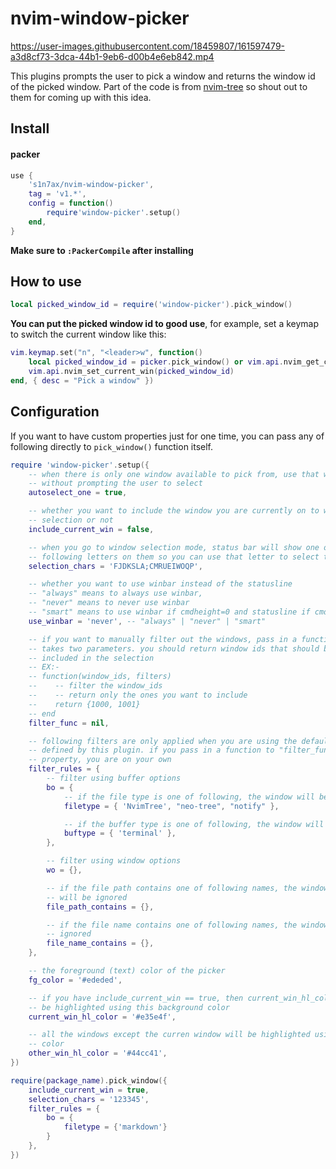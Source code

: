 # nvim-window-picker

https://user-images.githubusercontent.com/18459807/161597479-a3d8cf73-3dca-44b1-9eb6-d00b4e6eb842.mp4

This plugins prompts the user to pick a window and returns the window id of the picked window.
Part of the code is from [nvim-tree](https://github.com/kyazdani42/nvim-tree.lua) so shout out to
them for coming up with this idea.

## Install

#### packer

```lua
use {
    's1n7ax/nvim-window-picker',
    tag = 'v1.*',
    config = function()
        require'window-picker'.setup()
    end,
}
```

**Make sure to `:PackerCompile` after installing**

## How to use

```lua
local picked_window_id = require('window-picker').pick_window()
```

**You can put the picked window id to good use**,
for example, set a keymap to switch the current window like this:

```lua
vim.keymap.set("n", "<leader>w", function()
    local picked_window_id = picker.pick_window() or vim.api.nvim_get_current_win()
    vim.api.nvim_set_current_win(picked_window_id)
end, { desc = "Pick a window" })
```

## Configuration

If you want to have custom properties just for one time, you can pass any of
following directly to `pick_window()` function itself.

```lua
require 'window-picker'.setup({
    -- when there is only one window available to pick from, use that window
    -- without prompting the user to select
    autoselect_one = true,

    -- whether you want to include the window you are currently on to window
    -- selection or not
    include_current_win = false,

    -- when you go to window selection mode, status bar will show one of
    -- following letters on them so you can use that letter to select the window
    selection_chars = 'FJDKSLA;CMRUEIWOQP',

    -- whether you want to use winbar instead of the statusline
    -- "always" means to always use winbar,
    -- "never" means to never use winbar
    -- "smart" means to use winbar if cmdheight=0 and statusline if cmdheight > 0
    use_winbar = 'never', -- "always" | "never" | "smart"

    -- if you want to manually filter out the windows, pass in a function that
    -- takes two parameters. you should return window ids that should be
    -- included in the selection
    -- EX:-
    -- function(window_ids, filters)
    --    -- filter the window_ids
    --    -- return only the ones you want to include
    --    return {1000, 1001}
    -- end
    filter_func = nil,

    -- following filters are only applied when you are using the default filter
    -- defined by this plugin. if you pass in a function to "filter_func"
    -- property, you are on your own
    filter_rules = {
        -- filter using buffer options
        bo = {
            -- if the file type is one of following, the window will be ignored
            filetype = { 'NvimTree', "neo-tree", "notify" },

            -- if the buffer type is one of following, the window will be ignored
            buftype = { 'terminal' },
        },

        -- filter using window options
        wo = {},

        -- if the file path contains one of following names, the window
        -- will be ignored
        file_path_contains = {},

        -- if the file name contains one of following names, the window will be
        -- ignored
        file_name_contains = {},
    },

    -- the foreground (text) color of the picker
    fg_color = '#ededed',

    -- if you have include_current_win == true, then current_win_hl_color will
    -- be highlighted using this background color
    current_win_hl_color = '#e35e4f',

    -- all the windows except the curren window will be highlighted using this
    -- color
    other_win_hl_color = '#44cc41',
})
```

```lua
require(package_name).pick_window({
    include_current_win = true,
    selection_chars = '123345',
    filter_rules = {
        bo = {
            filetype = {'markdown'}
        }
    },
})
```
